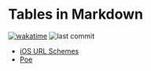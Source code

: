 # Tables in Markdown

[![wakatime](https://wakatime.com/badge/user/9053a32c-e602-40ae-96b2-be7c43d90c66/project/dec1bde2-6322-464c-aeec-e91e451e5ce2.svg)](https://wakatime.com/badge/user/9053a32c-e602-40ae-96b2-be7c43d90c66/project/dec1bde2-6322-464c-aeec-e91e451e5ce2)
![last commit](https://img.shields.io/github/last-commit/hezhizhen/tables-in-markdown)

- [iOS URL Schemes](ios-url-schemes.md)
- [Poe](Poe.md)
